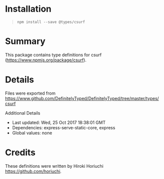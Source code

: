 # Installation
> `npm install --save @types/csurf`

# Summary
This package contains type definitions for csurf (https://www.npmjs.org/package/csurf).

# Details
Files were exported from https://www.github.com/DefinitelyTyped/DefinitelyTyped/tree/master/types/csurf

Additional Details
 * Last updated: Wed, 25 Oct 2017 18:38:01 GMT
 * Dependencies: express-serve-static-core, express
 * Global values: none

# Credits
These definitions were written by Hiroki Horiuchi <https://github.com/horiuchi>.
